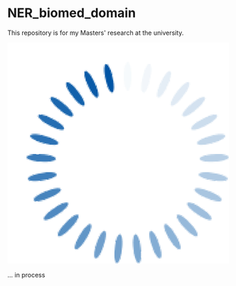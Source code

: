 # NER_biomed_domain
This repository is for my Masters' research at the university.


![](https://github.com/ekaterinatao/NER_biomed_domain/blob/main/loading.gif)  

... in process